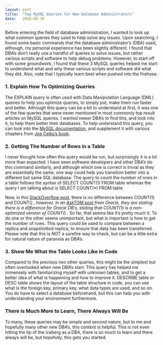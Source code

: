 ```yaml
---
layout:	post
title:	"Top MySQL Queries for New Database Administrators"
date:	2018-09-30
---
```


  Before entering the field of database administration, I wanted to look up what common queries they used to help solve any issues. Upon searching, I found some basic commands that the database administrator’s (DBA) used, although, my personal experience has been slightly different. I found that DBA’s don’t really use a handful of queries to solve issues, but rather various scripts and software to help debug problems. However, to start off with some groundwork, I found that these 3 MySQL queries helped me start to understand what and why these various scripts and software did what they did. Also, note that I typically learn best when pushed into the firehose.

### 1. Explain How To Optimizing Queries

The EXPLAIN query is often used with Data Manipulation Language (DML) queries to help you optimize queries, to simply put, make them run faster and better. Although this query can be a bit to understand at first, it was one of the few queries that were never mentioned in most commonly top result articles on MySQL queries. I wanted newer DBA’s to find this, and look into it, to help them better their databases. To help understand this query, you can look into the [MySQL documentation](https://dev.mysql.com/doc/refman/8.0/en/using-explain.html), and supplement it with various chapters from [Joe Celko’s book](https://www.amazon.com/Joe-Celkos-SQL-Smarties-Fourth/dp/0123820227).

### 2. Getting The Number of Rows in a Table

I never thought how often this query would be run, but surprisingly it is a lot more than expected. I have seen software developers and other DBA’s do this command similarly, and although which one is correct is trivial as they are essentially the same, one way could help you transition better into a different but same SQL database. The query to count the number of rows in a table follows the syntax of SELECT COUNT(1) FROM table whereas the query I am talking about is SELECT COUNT(*) FROM table

Now, in this [StackOverflow post](https://stackoverflow.com/questions/1221559/count-vs-count1-sql-server), there is no difference between COUNT(1) and COUNT(*) , however, in an [AskTOM post](https://www.quora.com/What-are-the-most-useful-MySQL-queries) from Oracle, they are stating there is a difference for Oracle DB’s, stating that COUNT(1) is a non-optimized version of COUNT(*) . So far, that seems like it’s pretty much it. To do one or the other seems unimportant, but what is important is how to get the number of rows. This query could be used to compare between a replica and snapshotted replica, to ensure that data has been transferred. Please note that this is NOT a surefire way to check, but can be a little extra for natural nature of paranoia as DBA’s.

### 3. Show Me What the Table Looks Like in Code

Compared to the previous two other queries, this might be the simplest but often overlooked when new DBA’s start. This query has helped me immensely with familiarizing myself with unknown tables, and to get a better idea of what is happening and how to improve it. DESCRIBE table or DESC table shows the layout of the table structure in code, you can see what is the foreign key, primary key, what data types are used, and so on. You do have to select a database beforehand, but this can help you with understanding your environment furthermore.

### There is Much More to Learn, There Always Will Be

To many, these queries may be simple and second nature, but to me and hopefully many other new DBA’s, this content is helpful. This is not even hitting the tip of the iceberg as a DBA, there is so much to learn and there always will be, but hopefully, this gets you started.

  
